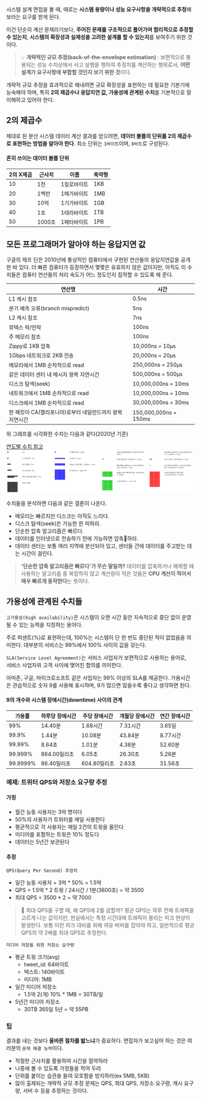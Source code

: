 시스템 설계 면접을 볼 때, 때로는 **시스템 용량이나 성능 요구사항을 개략적으로 추정**해 보라는 요구를 받게 된다.

이건 단순히 계산 문제라기보다,
**주어진 문제를 구조적으로 풀어가며 합리적으로 추정할 수 있는지**,
**시스템의 확장성과 실제성을 고려한 설계를 할 수 있는지**를 보여주기 위한 것이다.

>  💡 **개략적인 규모 추정(back-of-the-envelope estimation)**
>  : 보편적으로 통용되는 성능 수치상에서 사고 실행을 행하여 추정치를 계산하는 행위로서, **어떤 설계가 요구사항에 부합할 것인지 보기 위한 것**이다.

개략적 규모 추정을 효과적으로 해내려면 규모 확장성을 표현하는 데 필요한 기본기에 능숙해야 하며, 특히 **2의 제곱수나 응답지연 값, 가용성에 관계된 수치**를 기본적으로 잘 이해하고 있어야 한다.


## 2의 제곱수
제대로 된 분산 시스템 데이터 계산 결과를 얻으려면, **데이터 볼륨의 단위를 2의 제곱수로 표현하는 방법을 알아야 한다**. 최소 단위는 `1바이트`이며, `8비트`로 구성된다.

#### 흔히 쓰이는 데이터 볼륨 단위
|2의 X제곱|근사치|이름|축약형|
|---|---|---|---|
|10|1천|1킬로바이트|1KB|
|20|1백만|1메가바이트|1MB|
|30|10억|1기가바이트|1GB|
|40|1조|1테라바이트|1TB|
|50|1000조|1페타바이트|1PB|


## 모든 프로그래머가 알아야 하는 응답지연 값
구글의 제프 딘은 2010년에 통상적인 컴퓨터에서 구현된 연산들의 응답지연값을 공개한 바 있다.
더 빠른 컴퓨터가 등장하면서 몇몇은 유효하지 않은 값이지만, 아직도 이 수치들은 컴퓨터 연산들의 처리 속도가 어느 정도인지 짐작할 수 있도록 해 준다.

|**연산명**|**시간**|
|---|---|
|L1 캐시 참조|0.5ns|
|분기 예측 오류(branch mispredict)|5ns|
|L2 캐시 참조|7ns|
|뮤텍스 락/언락|100ns|
|주 메모리 참조|100ns|
|Zippy로 1KB 압축|10,000ns = 10μs|
|1Gbps 네트워크로 2KB 전송|20,000ns = 20μs|
|메모리에서 1MB 순차적으로 read|250,000ns = 250μs|
|같은 데이터 센터 내 메시지 왕복 지연시간|500,000ns = 500μs|
|디스크 탐색(seek)|10,000,000ns = 10ms|
|네트워크에서 1MB 순차적으로 read|10,000,000ns = 10ms|
|디스크에서 1MB 순차적으로 read|30,000,000ns = 30ms|
|한 패킷이 CA(캘리포니아)로부터 네덜란드까지 왕복 지연시간|150,000,000ns = 150ms|

위 그래프를 시각화한 수치는 다음과 같다(2020년 기준)

[연도별 수치 참고](https://colin-scott.github.io/personal_website/research/interactive_latency.html)
<img src="images/Pasted image 20250601203731.png" alt="최종 설계 로드밸런서+다중화" width="500">


수치들을 분석하면 다음과 같은 결론이 나온다.

- 메모리는 빠르지만 디스크는 아직도 느리다.
- 디스크 탐색(seek)은 가능한 한 피하라.
- 단순한 압축 알고리즘은 빠르다.
- 데이터를 인터넷으로 전송하기 전에 가능하면 압축하라.
- 데이터 센터는 보통 여러 지역에 분산되어 있고, 센터들 간에 데이터를 주고받는 데는 시간이 걸린다.

> **'단순한 압축 알고리즘은 빠르다'가 무슨 말일까?**
> 데이터를 압축하거나 해제할 때 사용하는 알고리즘 중 복잡하지 않고 계산량이 적은 것들은 **CPU 계산이 적어서 매우 빠르게 동작한다**는 뜻이다.


## 가용성에 관계된 수치들
`고가용성(high availability)`은 시스템이 오랜 시간 동안 지속적으로 중단 없이 운영될 수 있는 능력을 지칭하는 용어다.

주로 퍼센트(%)로 표현하는데, 100%는 시스템이 단 한 번도 중단된 적이 없었음을 의미한다.
대부분의 서비스는 99%에서 100% 사이의 값을 갖는다.

`SLA(Service Level Agreement)`는 서비스 사업자가 보편적으로 사용하는 용어로,  
서비스 사업자와 고객 사이에 맺어진 합의를 의미한다.

아마존, 구글, 마이크로소프트 같은 사업자는 99% 이상의 SLA를 제공한다.
가용시간은 관습적으로 숫자 9를 사용해 표시하며, 9가 많으면 많을수록 좋다고 생각하면 된다.

#### 9의 개수와 시스템 장애시간(downtime) 사이의 관계

|**가용률**|**하루당 장애시간**|**주당 장애시간**|**개월당 장애시간**|**연간 장애시간**|
|---|---|---|---|---|
|99%|14.40분|1.68시간|7.31시간|3.65일|
|99.9%|1.44분|10.08분|43.84분|8.77시간|
|99.99%|8.64초|1.01분|4.38분|52.60분|
|99.999%|864.00밀리초|6.05초|26.30초|5.26분|
|99.9999%|86.40밀리초|604.80밀리초|2.63초|31.56초|

### 예제: 트위터 QPS와 저장소 요구량 추정
#### 가정
- 월간 능동 사용자는 3억 명이다
- 50%의 사용자가 트위터를 매일 사용한다
- 평균적으로 각 사용자는 매일 2건의 트윗을 올린다
- 미디어를 포함하는 트윗은 10% 정도다
- 데이터는 5년간 보관된다

#### 추정
`QPS(Query Per Second) 추정치`
- 일간 능동 사용자 = 3억 * 50% = 1.5억
- QPS = 1.5억 * 2 트윗 / 24시간 / 1분(3600초) = 약 3500
- 최대 QPS = 3500 * 2 = 약 7000

> 🤔 최대 QPS를 구할 때, 왜 QPS에 2를 곱할까?
> 평균 QPS는 하루 전체 트래픽을 고르게 나눈 값이지만, 현실에서는 특정 시간대에 트래픽이 몰리는 피크 현상이 발생한다.
> 보통 이런 피크 대비를 위해 여유 버퍼를 잡아야 하고, 일반적으로 평균 QPS의 약 2배를 최대 QPS로 추정한다.

`미디어 저장을 위한 저장소 요구량`
- 평균 트윗 크기(avg)
    - tweet_id: 64바이트
    - 텍스트: 140바이트
    - 미디어: 1MB
- 일간 미디어 저장소
    - 1.5억 2(개) 10% * 1MB = 30TB/일
- 5년간 미디어 저장소
    - 30TB 365일 5년 = 약 55PB

### 팁
결과를 내는 것보다 **올바른 절차를 밟느냐**가 중요하다.
면접자가 보고싶어 하는 것은 여러분의 `문제 해결 능력`이다.

- 적절한 근사치를 활용하여 시간을 절약하라
- 나중에 볼 수 있도록 가정들을 적어 두라
- 단위를 붙이는 습관을 들여 모호함을 방지하라(ex 5MB, 5KB)
- 많이 출제되는 개략적 규모 추정 문제는 QPS, 최대 QPS, 저장소 요구량, 캐시 요구량, 서버 수 등을 추정하는 것이다.
